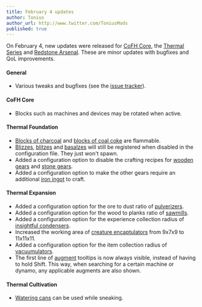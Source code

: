 ```yaml
---
title: February 4 updates
author: Tonius
author_url: http://www.twitter.com/ToniusMods
published: true
---
```


On February 4, new updates were released for [CoFH Core](/docs/cofh-core-4/), the
[Thermal Series](/docs/#thermal-series) and [Redstone
Arsenal](/docs/redstone-arsenal/). These are minor updates with bugfixes and QoL
improvements.

#### General
* Various tweaks and bugfixes (see the [issue
  tracker](https://github.com/CoFH/Feedback/issues?q=is%3Aissue+is%3Aclosed+label%3Afixed+sort%3Aupdated-desc)).

#### CoFH Core
* Blocks such as machines and devices may be rotated when active.

#### Thermal Foundation
* [Blocks of charcoal](/docs/thermal-foundation-2/block-of-charcoal/) and [blocks
  of coal coke](/docs/thermal-foundation-2/block-of-coal-coke/) are flammable.
* [Blizzes](/docs/thermal-foundation-2/blizz/),
  [blitzes](/docs/thermal-foundation-2/blitz/) and
  [basalzes](/docs/thermal-foundation-2/basalz/) will still be registered when
  disabled in the configuration file. They just won't spawn.
* Added a configuration option to disable the crafting recipes for [wooden
  gears](/docs/thermal-foundation-2/wooden-gear/) and [stone
  gears](/docs/thermal-foundation-2/stone-gear/).
* Added a configuration option to make the other gears require an additional
  [iron ingot](https://minecraft.gamepedia.com/Iron_Ingot) to craft.

#### Thermal Expansion
* Added a configuration option for the ore to dust ratio of
  [pulverizers](/docs/thermal-expansion-5/pulverizer/).
* Added a configuration option for the wood to planks ratio of
  [sawmills](/docs/thermal-expansion-5/sawmill/).
* Added a configuration option for the experience collection radius of
  [insightful condensers](/docs/thermal-expansion-5/insightful-condenser/).
* Increased the working area of [creature
  encaptulators](/docs/thermal-expansion-5/creature-encaptulator/) from 9x7x9 to
  11x11x11.
* Added a configuration option for the item collection radius of
  [vacuumulators](/docs/thermal-expansion-5/vacuumulator/).
* The first line of [augment](/docs/thermal-expansion-5/augments/) tooltips is now
  always visible, instead of having to hold Shift. This way, when searching for
  a certain machine or dynamo, any applicable augments are also shown.

#### Thermal Cultivation
* [Watering cans](/docs/thermal-cultivation/watering-can/) can be used while
  sneaking.
